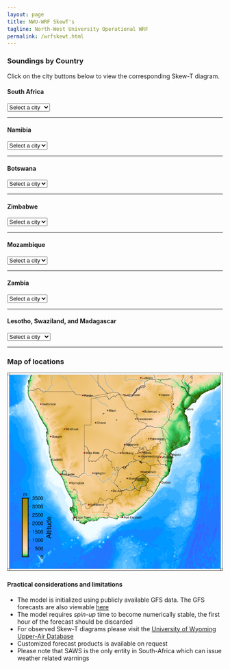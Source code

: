 ```yaml
---
layout: page
title: NWU-WRF SkewT's
tagline: North-West University Operational WRF
permalink: /wrfskewt.html
---
```


### Soundings by Country
Click on the city buttons below to view the corresponding Skew-T diagram.

<script>
    /**
     * Opens the selected link in a new tab.
     * Works across desktop and mobile browsers.
     */
    function openInNewTab(url) {
        if (url) {
            // Open the URL in a new tab
            window.open(url, '_blank');
        }
    }
</script>

#### South Africa
<select id="southAfricaSelect" onchange="window.open(this.value, '_blank')">
    <option value="" selected disabled>Select a city</option>
    <option value="http://143.160.8.22/wrf/wrfskwt_alexandria.html">Alexandria</option>
    <option value="http://143.160.8.22/wrf/wrfskwt_bethlehem.html">Bethlehem</option>
    <option value="http://143.160.8.22/wrf/wrfskwt_bloemfontein.html">Bloemfontein</option>
    <option value="http://143.160.8.22/wrf/wrfskwt_cpt.html">Cape Town</option>
    <option value="http://143.160.8.22/wrf/wrfskwt_deaar.html">De-Aar</option>
    <option value="http://143.160.8.22/wrf/wrfskwt_durban.html">Durban</option>
    <option value="http://143.160.8.22/wrf/wrfskwt_irene.html">Irene</option>
    <option value="http://143.160.8.22/wrf/wrfskwt_upington.html">Upington</option>
    <option value="http://143.160.8.22/wrf/wrfskwt_mafikeng.html">Mafikeng</option>
    <option value="http://143.160.8.22/wrf/wrfskwt_polokwane.html">Polokwane</option>
    <option value="http://143.160.8.22/wrf/wrfskwt_gqeberha.html">Gqeberha</option>
    <option value="http://143.160.8.22/wrf/wrfskwt_springbok.html">Springbok</option>
    <option value="http://143.160.8.22/wrf/wrfskwt_sutherland.html">Sutherland</option>
    <option value="http://143.160.8.22/wrf/wrfskwt_mata.html">Mata-Mata</option>
</select>

---

#### Namibia
<select id="namibiaSelect" onchange="window.open(this.value, '_blank')">
    <option value="" selected disabled>Select a city</option>
    <option value="http://143.160.8.22/wrf/wrfskwt_windhoek.html">Windhoek</option>
    <option value="http://143.160.8.22/wrf/wrfskwt_rundu.html">Rundu</option>
    <option value="http://143.160.8.22/wrf/wrfskwt_luderitz.html">Luderitz</option>
    <option value="http://143.160.8.22/wrf/wrfskwt_goageb.html">Goageb</option>
    <option value="http://143.160.8.22/wrf/wrfskwt_sesfontein.html">Sesfontein</option>
</select>

---

#### Botswana
<select id="botswanaSelect" onchange="window.open(this.value, '_blank')">
    <option value="" selected disabled>Select a city</option>
    <option value="http://143.160.8.22/wrf/wrfskwt_gaberone.html">Gaberone</option>
    <option value="http://143.160.8.22/wrf/wrfskwt_ghanzi.html">Ghanzi</option>
    <option value="http://143.160.8.22/wrf/wrfskwt_francistown.html">Francistown</option>
    <option value="http://143.160.8.22/wrf/wrfskwt_maun.html">Maun</option>
</select>

---

#### Zimbabwe
<select id="zimbabweSelect" onchange="window.open(this.value, '_blank')">
    <option value="" selected disabled>Select a city</option>
    <option value="http://143.160.8.22/wrf/wrfskwt_harare.html">Harare</option>
    <option value="http://143.160.8.22/wrf/wrfskwt_bulawayo.html">Bulawayo</option>
</select>

---

#### Mozambique
<select id="mozambiqueSelect" onchange="window.open(this.value, '_blank')">
    <option value="" selected disabled>Select a city</option>
    <option value="http://143.160.8.22/wrf/wrfskwt_maputu.html">Maputu</option>
    <option value="http://143.160.8.22/wrf/wrfskwt_beira.html">Beira</option>
</select>

---

#### Zambia
<select id="zambiaSelect" onchange="window.open(this.value, '_blank')">
    <option value="" selected disabled>Select a city</option>
    <option value="http://143.160.8.22/wrf/wrfskwt_lusaka.html">Lusaka</option>
    <option value="http://143.160.8.22/wrf/wrfskwt_livingstone.html">Livingstone</option>
</select>

---

#### Lesotho, Swaziland, and Madagascar
<select id="otherCountriesSelect" onchange="window.open(this.value, '_blank')">
    <option value="" selected disabled>Select a city</option>
    <option value="http://143.160.8.22/wrf/wrfskwt_maseru.html">Maseru</option>
    <option value="http://143.160.8.22/wrf/wrfskwt_mbabane.html">Mbabane</option>
    <option value="http://143.160.8.22/wrf/wrfskwt_anatnanarivo.html">Antananarivo</option>
</select>

---

### Map of locations 

<img src="/assets/images/sounding_locations_2.png" alt="" usemap="#map" />
<map name="map">
    <area shape="rect" coords="397, 278, 450, 292" href="http://143.160.8.22/wrf/wrfskwt_mafikeng.html" alt="mafikeng" title="Mafikeng" />
    <area shape="rect" coords="410, 247, 468, 260" href="http://143.160.8.22/wrf/wrfskwt_gaberone.html" alt="gaberone" title="Gaberone" />
    <area shape="rect" coords="496, 225, 556, 241" href="http://143.160.8.22/wrf/wrfskwt_polokwane.html" alt="polokwane" title="Polokwane" />
    <area shape="rect" coords="624, 122, 661, 139" href="http://143.160.8.22/wrf/wrfskwt_beira.html" alt="beira" title="Beira" />
    <area shape="rect" coords="469, 13, 514, 28"   href="http://143.160.8.22/wrf/wrfskwt_lusaka.html" alt="lusaka" title="Lusaka" />
    <area shape="rect" coords="532, 72, 576, 88"   href="http://143.160.8.22/wrf/wrfskwt_harare.html" alt="harare" title="Harare" />
    <area shape="rect" coords="476, 130, 532, 145" href="http://143.160.8.22/wrf/wrfskwt_bulawayo.html" alt="bulawayo" title="Bulawayo" />
    <area shape="rect" coords="577, 280, 621, 296" href="http://143.160.8.22/wrf/wrfskwt_maputu.html" alt="maputu" title="Maputu" />
    <area shape="rect" coords="537, 290, 568, 307" href="http://143.160.8.22/wrf/wrfskwt_mbabane.html" alt="mbabane" title="Mbabane" />
    <area shape="rect" coords="459, 277, 514, 303" href="http://143.160.8.22/wrf/wrfskwt_irene.html" alt="irene" title="Irene" />
    <area shape="rect" coords="466, 342, 532, 358" href="http://143.160.8.22/wrf/wrfskwt_bethlehem.html" alt="bethlehem" title="Bethlehem" />
    <area shape="rect" coords="459, 373, 490, 388" href="http://143.160.8.22/wrf/wrfskwt_maseru.html" alt="maseru" title="Maseru" />
    <area shape="rect" coords="419, 365, 445, 381" href="http://143.160.8.22/wrf/wrfskwt_bloemfontein.html" alt="bloemfontein" title="Bloemfontein" />
    <area shape="rect" coords="297, 347, 352, 361" href="http://143.160.8.22/wrf/wrfskwt_upington.html" alt="upington" title="Upington" />
    <area shape="rect" coords="536, 379, 581, 394" href="http://143.160.8.22/wrf/wrfskwt_durban.html" alt="durban" title="Durban" />
    <area shape="rect" coords="364, 409, 411, 426" href="http://143.160.8.22/wrf/wrfskwt_deaar.html" alt="deaar" title="De-Aar" />
    <area shape="rect" coords="404, 502, 480, 518" href="http://143.160.8.22/wrf/wrfskwt_gqeberha.html" alt="gqeberha" title="Gqeberha" />
    <area shape="rect" coords="235, 502, 298, 518" href="http://143.160.8.22/wrf/wrfskwt_cpt.html" alt="capetown" title="Cape-Town" />
    <area shape="rect" coords="217, 382, 276, 396" href="http://143.160.8.22/wrf/wrfskwt_springbok.html" alt="springbok" title="Springbok" />
    <area shape="rect" coords="184, 351, 245, 367" href="http://143.160.8.22/wrf/wrfskwt_alexander.html" alt="alexander" title="Alexander" />
    <area shape="rect" coords="306, 170, 352, 186" href="http://143.160.8.22/wrf/wrfskwt_ghanzi.html" alt="ghanzi" title="Ghanzi" />
    <area shape="rect" coords="151, 298, 200, 315" href="http://143.160.8.22/wrf/wrfskwt_luderitz.html" alt="luderitz" title="Luderitz" />
    <area shape="rect" coords="148, 218, 199, 235" href="http://143.160.8.22/wrf/wrfskwt_gobabeb.html" alt="gobabeb" title="Gobabeb" />
    <area shape="rect" coords="195, 192, 257, 207" href="http://143.160.8.22/wrf/wrfskwt_windhoek.html" alt="windhoek" title="Windhoek" />
    <area shape="rect" coords="258, 72, 309, 89"   href="http://143.160.8.22/wrf/wrfskwt_rundu.html" alt="rundu" title="Rundu" />
    <area shape="rect" coords="281, 454, 348, 475" href="http://143.160.8.22/wrf/wrfskwt_sutherland.html" alt="sutherland" title="Sutherland" />
    <area shape="rect" coords="264, 271, 331, 296" href="http://143.160.8.22/wrf/wrfskwt_mata.html" alt="matamata" title="Mata-Mata" />
    <area shape="rect" coords="444, 153, 517, 174" href="http://143.160.8.22/wrf/wrfskwt_francistown.html" alt="francistown" title="Francistown" />
    <area shape="rect" coords="347, 123, 390, 145" href="http://143.160.8.22/wrf/wrfskwt_maun.html" alt="maun" title="Maun" />
    <area shape="rect" coords="402, 68, 476, 90"   href="http://143.160.8.22/wrf/wrfskwt_livingstone.html" alt="livingstone" title="Livingstone" />
    <area shape="rect" coords="112, 100, 178, 121" href="http://143.160.8.22/wrf/wrfskwt_sesfontein.html" alt="sesfontein" title="Sesfontein" />
</map>



#### Practical considerations and limitations
+ The model is initialized using publicly available GFS data. The GFS forecasts are also viewable [here](http://www.lekwenaradar.co.za/forecast.html)
+ The model requires *spin-up* time to become numerically stable, the first hour of the forecast should be discarded
+ For observed Skew-T diagrams please visit the [University of Wyoming Upper-Air Database](http://weather.uwyo.edu/upperair/sounding.html)
+ Customized forecast products is available on request
+ Please note that SAWS is the only entity in South-Africa which can issue weather related warnings
